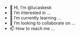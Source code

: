 - 👋 Hi, I’m @lucaskesk
- 👀 I’m interested in ...
- 🌱 I’m currently learning ...
- 💞️ I’m looking to collaborate on ...
- 📫 How to reach me ...

<!---
lucaskesk/lucaskesk is a ✨ special ✨ repository because its `README.md` (this file) appears on your GitHub profile.
You can click the Preview link to take a look at your changes.
--->

